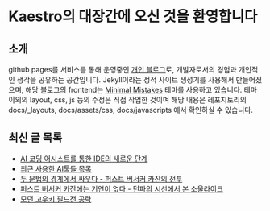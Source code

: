 # Kaestro의 대장간에 오신 것을 환영합니다

## 소개

github pages를 서비스를 통해 운영중인 [개인 블로그](https://kaestro.github.io)로, 개발자로서의 경험과 개인적인 생각을 공유하는 공간입니다. Jekyll이라는 정적 사이트 생성기를 사용해서 만들어졌으며, 해당 블로그의 frontend는 [Minimal Mistakes](https://mmistakes.github.io/minimal-mistakes/) 테마를 사용하고 있습니다. 테마 이외의 layout, css, js 등의 수정은 직접 작업한 것이며 해당 내용은 레포지토리의 docs/_layouts, docs/assets/css, docs/javascripts 에서 확인하실 수 있습니다.

## 최신 글 목록
<!-- BLOG-POST-LIST:START -->
- [AI 코딩 어시스트를 통한 IDE의 새로운 단계](https://kaestro.github.io/%EA%B0%9C%EB%B0%9C%EC%9D%B4%EC%95%BC%EA%B8%B0/2025/04/20/AI-%EC%BD%94%EB%94%A9-%EC%96%B4%EC%8B%9C%EC%8A%A4%ED%8A%B8%EB%A5%BC-%ED%86%B5%ED%95%9C-IDE%EC%9D%98-%EC%83%88%EB%A1%9C%EC%9A%B4-%EB%8B%A8%EA%B3%84.html)
- [최근 사용한 AI툴들 목록](https://kaestro.github.io/%EC%8B%A0%EB%B3%80%EC%9E%A1%EA%B8%B0/2025/04/19/%EC%B5%9C%EA%B7%BC-%EC%82%AC%EC%9A%A9%ED%95%9C-AI%ED%88%B4%EB%93%A4-%EB%AA%A9%EB%A1%9D.html)
- [두 문법의 경계에서 싸우다 - 퍼스트 버서커 카잔의 전투](https://kaestro.github.io/%EA%B2%8C%EC%9E%84%EC%9D%B4%EC%95%BC%EA%B8%B0/2025/04/17/%ED%8D%BC%EC%8A%A4%ED%8A%B8-%EB%B2%84%EC%84%9C%EC%BB%A4-%EC%B9%B4%EC%9E%94-%EB%A6%AC%EB%B7%B0(2).html)
- [퍼스트 버서커 카잔에는 기연이 없다 - 던파의 시선에서 본 소울라이크](https://kaestro.github.io/%EA%B2%8C%EC%9E%84%EC%9D%B4%EC%95%BC%EA%B8%B0/2025/04/16/%ED%8D%BC%EC%8A%A4%ED%8A%B8-%EB%B2%84%EC%84%9C%EC%BB%A4-%EC%B9%B4%EC%9E%94-%EB%A6%AC%EB%B7%B0.html)
- [모던 고우키 필드전 공략](https://kaestro.github.io/%EA%B2%8C%EC%9E%84%EC%9D%B4%EC%95%BC%EA%B8%B0/2024/12/02/%EB%AA%A8%EB%8D%98-%EA%B3%A0%EC%9A%B0%ED%82%A4-%EA%B3%B5%EB%9E%B5-%ED%95%84%EB%93%9C%EC%A0%84.html)
<!-- BLOG-POST-LIST:END -->